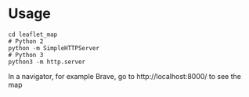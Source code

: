 # Usage

```
cd leaflet_map
# Python 2
python -m SimpleHTTPServer
# Python 3
python3 -m http.server
```

In a navigator, for example Brave, go to http://localhost:8000/ to see the map

